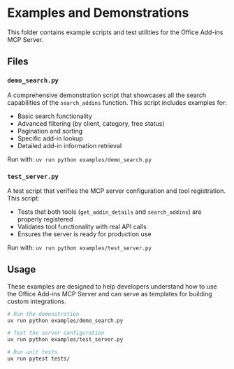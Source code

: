 # Examples and Demonstrations

This folder contains example scripts and test utilities for the Office Add-ins MCP Server.

## Files

### `demo_search.py`
A comprehensive demonstration script that showcases all the search capabilities of the `search_addins` function. This script includes examples for:
- Basic search functionality
- Advanced filtering (by client, category, free status)
- Pagination and sorting
- Specific add-in lookup
- Detailed add-in information retrieval

Run with: `uv run python examples/demo_search.py`

### `test_server.py` 
A test script that verifies the MCP server configuration and tool registration. This script:
- Tests that both tools (`get_addin_details` and `search_addins`) are properly registered
- Validates tool functionality with real API calls
- Ensures the server is ready for production use

Run with: `uv run python examples/test_server.py`

## Usage

These examples are designed to help developers understand how to use the Office Add-ins MCP Server and can serve as templates for building custom integrations.

```bash
# Run the demonstration
uv run python examples/demo_search.py

# Test the server configuration
uv run python examples/test_server.py

# Run unit tests
uv run pytest tests/
```